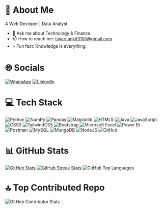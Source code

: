 # 💫 About Me

A Web Devloper | Data Analyst
- 💬 Ask me about Technology & Finance
- 📫 How to reach me: tiwari.ankit3105@gmail.com
- ⚡ Fun fact: Knowledge is everything.

# 🌐 Socials
<a target="_blank" rel="noopener noreferrer nofollow" href="https://wa.me/9519412446?text=Hello%20there!"><img src="https://img.shields.io/badge/WhatsApp-25D366?style=for-the-badge&logo=whatsapp&logoColor=white" alt="WhatsApp"></a>
<a target="_blank" rel="noopener noreferrer nofollow" href="https://www.linkedin.com/in/ankittiwari3105/"><img src="https://img.shields.io/badge/linkedin-%230077B5.svg?style=for-the-badge&logo=linkedin&logoColor=white" alt="LinkedIn"></a>



# 💻 Tech Stack
![Python](https://img.shields.io/badge/python-3670A0?style=for-the-badge&logo=python&logoColor=ffdd54)
![NumPy](https://img.shields.io/badge/numpy-%23013243.svg?style=for-the-badge&logo=numpy&logoColor=white)
![Pandas](https://img.shields.io/badge/pandas-%23150458.svg?style=for-the-badge&logo=pandas&logoColor=white)
![Matplotlib](https://img.shields.io/badge/Matplotlib-%23ffffff.svg?style=for-the-badge&logo=Matplotlib&logoColor=black)
![HTML5](https://img.shields.io/badge/html5-%23E34F26.svg?style=for-the-badge&logo=html5&logoColor=white)
![Java](https://img.shields.io/badge/java-%23ED8B00.svg?style=for-the-badge&logo=openjdk&logoColor=white)
![JavaScript](https://img.shields.io/badge/javascript-%23323330.svg?style=for-the-badge&logo=javascript&logoColor=%23F7DF1E)
![CSS3](https://img.shields.io/badge/css3-%231572B6.svg?style=for-the-badge&logo=css3&logoColor=white)
![TailwindCSS](https://img.shields.io/badge/tailwindcss-%2338B2AC.svg?style=for-the-badge&logo=tailwind-css&logoColor=white)
![Bootstrap](https://img.shields.io/badge/bootstrap-%238511FA.svg?style=for-the-badge&logo=bootstrap&logoColor=white)
![Microsoft Excel](https://img.shields.io/badge/Microsoft_Excel-217346?style=for-the-badge&logo=microsoft-excel&logoColor=white)
![Power Bi](https://img.shields.io/badge/power_bi-F2C811?style=for-the-badge&logo=powerbi&logoColor=black)
![Postman](https://img.shields.io/badge/Postman-FF6C37?style=for-the-badge&logo=postman&logoColor=white)
![MySQL](https://img.shields.io/badge/mysql-4479A1.svg?style=for-the-badge&logo=mysql&logoColor=white)
![MongoDB](https://img.shields.io/badge/MongoDB-%234ea94b.svg?style=for-the-badge&logo=mongodb&logoColor=white)
![NodeJS](https://img.shields.io/badge/node.js-6DA55F?style=for-the-badge&logo=node.js&logoColor=white)
![GitHub](https://img.shields.io/badge/github-%23121011.svg?style=for-the-badge&logo=github&logoColor=white)

# 📊 GitHub Stats
<a target="_blank" rel="noopener noreferrer nofollow" href="https://github.com/ankit9519">
    <img src="https://github-readme-stats.vercel.app/api?username=ankit9519&amp;theme=dark&amp;hide_border=false&amp;include_all_commits=true&amp;count_private=true" alt="GitHub Stats" style="max-width: 100%;">
</a>

<a target="_blank" rel="noopener noreferrer nofollow" href="https://github.com/ankit9519">
    <img src="https://github-readme-streak-stats.herokuapp.com/?user=ankit9519&amp;theme=dark&amp;hide_border=false" alt="GitHub Streak Stats" style="max-width: 100%;">
</a>
<img src="https://github-readme-stats.vercel.app/api/top-langs/?username=ankit9519&amp;theme=dark&amp;hide_border=false&amp;include_all_commits=false&amp;count_private=false&amp;layout=compact" alt="GitHub Top Languages" style="max-width: 100%;">

# 🔝 Top Contributed Repo
<img src="https://github-contributor-stats.vercel.app/api?username=ankit9519&amp;limit=5&amp;theme=dark&amp;combine_all_yearly_contributions=true" alt="GitHub Contributor Stats" style="max-width: 100%;">


